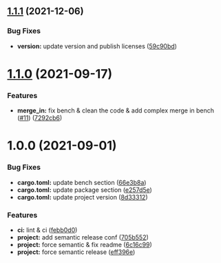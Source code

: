 ## [1.1.1](https://github.com/jmfiaschi/json_value_merge/compare/v1.1.0...v1.1.1) (2021-12-06)


### Bug Fixes

* **version:** update version and publish licenses ([59c90bd](https://github.com/jmfiaschi/json_value_merge/commit/59c90bd90099e3946a695e10ed77825b4e7f6fa5))

# [1.1.0](https://github.com/jmfiaschi/json_value_merge/compare/v1.0.0...v1.1.0) (2021-09-17)


### Features

* **merge_in:** fix bench & clean the code & add complex merge in bench ([#11](https://github.com/jmfiaschi/json_value_merge/issues/11)) ([7292cb6](https://github.com/jmfiaschi/json_value_merge/commit/7292cb685b3e8e8484ec2bed3f4e0ef1cc470009))

# 1.0.0 (2021-09-01)


### Bug Fixes

* **cargo.toml:** update bench section ([66e3b8a](https://github.com/jmfiaschi/json_value_merge/commit/66e3b8a0b03c2039c68d661be9a61c472aa0a352))
* **cargo.toml:** update package section ([e257d5e](https://github.com/jmfiaschi/json_value_merge/commit/e257d5eb6d473d25b572f23d6d34e2dedec6e926))
* **cargo.toml:** update project version ([8d33312](https://github.com/jmfiaschi/json_value_merge/commit/8d333120e1acc15771871b8ab57cc2d417a0801f))


### Features

* **ci:** lint & ci ([febb0d0](https://github.com/jmfiaschi/json_value_merge/commit/febb0d0c09aac63a87e89e73aa6ef1e5947eec41))
* **project:** add semantic release conf ([705b552](https://github.com/jmfiaschi/json_value_merge/commit/705b5521ec5ad9b54ebc8e9ede0f376d7f49a645))
* **project:** force semantic & fix readme ([6c16c99](https://github.com/jmfiaschi/json_value_merge/commit/6c16c99c4b77756939ed2b9cdeabba4914469b35))
* **project:** force semantic release ([eff396e](https://github.com/jmfiaschi/json_value_merge/commit/eff396effbde3fe91344114809641b377fd35f7c))
